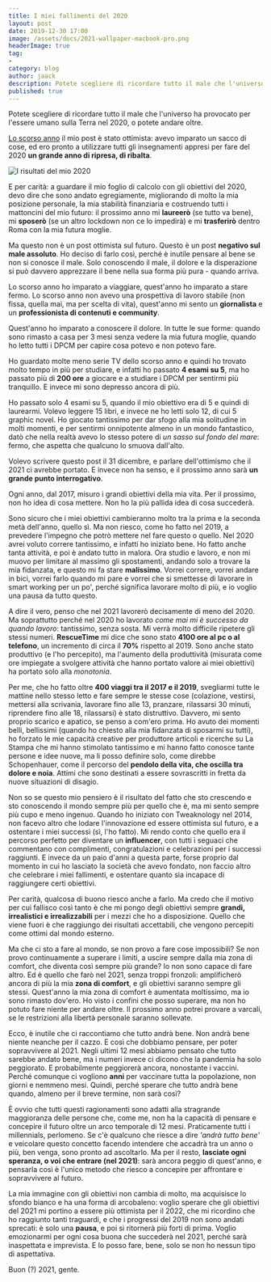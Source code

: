 ```yaml
---
title: I miei fallimenti del 2020
layout: post
date: 2019-12-30 17:00
image: /assets/docs/2021-wallpaper-macbook-pro.png
headerImage: true
tag:
-
category: blog
author: jaack
description: Potete scegliere di ricordare tutto il male che l'universo ha provocato per l'essere umano sulla Terra nel 2020, o potete andare oltre
published: true
---
```


Potete scegliere di ricordare tutto il male che l'universo ha provocato per l'essere umano sulla Terra nel 2020, o potete andare oltre.

[Lo scorso anno](https://jaack.me/Recap-2019/) il mio post è stato ottimista: avevo imparato un sacco di cose, ed ero pronto a utilizzare tutti gli insegnamenti appresi per fare del 2020 **un grande anno di ripresa, di ribalta**.

<img class="image" src="{{base}}/assets/images/risultati-2020.png" alt="I risultati del mio 2020" >

E per carità: a guardare il mio foglio di calcolo con gli obiettivi del 2020, devo dire che sono andato egregiamente, migliorando di molto la mia posizione personale, la mia stabilità finanziaria e costruendo tutti i mattoncini del mio futuro: il prossimo anno mi **laureerò** (se tutto va bene), mi **sposerò** (se un altro lockdown non ce lo impedirà) e mi **trasferirò** dentro Roma con la mia futura moglie.

Ma questo non è un post ottimista sul futuro. Questo è un post **negativo sul male assoluto**. Ho deciso di farlo così, perché è inutile pensare al bene se non si conosce il male. Solo conoscendo il male, il dolore e la disperazione si può davvero apprezzare il bene nella sua forma più pura - quando arriva.

Lo scorso anno ho imparato a viaggiare, quest'anno ho imparato a stare fermo. Lo scorso anno non avevo una prospettiva di lavoro stabile (non fissa, quella mai, ma per scelta di vita), quest'anno mi sento un **giornalista** e un **professionista di contenuti e community**.

Quest'anno ho imparato a conoscere il dolore. In tutte le sue forme: quando sono rimasto a casa per 3 mesi senza vedere la mia futura moglie, quando ho letto tutti i DPCM per capire cosa potevo e non potevo fare.

Ho guardato molte meno serie TV dello scorso anno e quindi ho trovato molto tempo in più per studiare, e infatti ho passato **4 esami su 5**, ma ho passato più di **200 ore** a giocare e a studiare i DPCM per sentirmi più tranquillo. E invece mi sono depresso ancora di più.

Ho passato solo 4 esami su 5, quando il mio obiettivo era di 5 e quindi di laurearmi. Volevo leggere 15 libri, e invece ne ho letti solo 12, di cui 5 graphic novel. Ho giocato tantissimo per dar sfogo alla mia solitudine in molti momenti, e per sentirmi onnipotente almeno in un mondo fantastico, datò che nella realtà avevo lo stesso potere di *un sasso sul fondo del mare*: fermo, che aspetta che qualcuno lo smuova dall'alto.

Volevo scrivere questo post il 31 dicembre, e parlare dell'ottimismo che il 2021 ci avrebbe portato. E invece non ha senso, e il prossimo anno sarà **un grande punto interrogativo**.

Ogni anno, dal 2017, misuro i grandi obiettivi della mia vita. Per il prossimo, non ho idea di cosa mettere. Non ho la più pallida idea di cosa succederà.

Sono sicuro che i miei obiettivi cambieranno molto tra la prima e la seconda metà dell'anno, quello sì. Ma non riesco, come ho fatto nel 2019, a prevedere l'impegno che potrò mettere nel fare questo o quello. Nel 2020 avrei voluto correre tantissimo, e infatti ho iniziato bene. Ho fatto anche tanta attività, e poi è andato tutto in malora. Ora studio e lavoro, e non mi muovo per limitare al massimo gli spostamenti, andando solo a trovare la mia fidanzata, e questo mi fa stare **malissimo**. Vorrei correre, vorrei andare in bici, vorrei farlo quando mi pare e vorrei che si smettesse di lavorare in smart working per un po', perché significa lavorare molto di più, e io voglio una pausa da tutto questo.

A dire il vero, penso che nel 2021 lavorerò decisamente di meno del 2020. Ma soprattutto perché nel 2020 ho lavorato *come mai mi è successo da quando lavoro*: tantissimo, senza sosta. Mi verrà molto difficile ripetere gli stessi numeri. **RescueTime** mi dice che sono stato **4100 ore al pc o al telefono**, un incremento di circa il **70%** rispetto al 2019. Sono anche stato produttivo (e l'ho percepito), ma l'aumento della produttività (misurata come ore impiegate a svolgere attività che hanno portato valore ai miei obiettivi) ha portato solo alla *monotonia*.

Per me, che ho fatto oltre **400 viaggi tra il 2017 e il 2019**, svegliarmi tutte le mattine nello stesso letto e fare sempre le stesse cose (colazione, vestirsi, mettersi alla scrivania, lavorare fino alle 13, pranzare, rilassarsi 30 minuti, riprendere fino alle 18, rilassarsi) è stato distruttivo. Davvero, mi sento proprio scarico e apatico, se penso a com'ero prima. Ho avuto dei momenti belli, bellissimi (quando ho chiesto alla mia fidanzata di sposarmi su tutti), ho forzato le mie capacità creative per produttore articoli e ricerche su La Stampa che mi hanno stimolato tantissimo e mi hanno fatto conosce tante persone e idee nuove, ma li posso definire solo, come direbbe Schopenhauer, come il percorso del **pendolo della vita, che oscilla tra dolore e noia**. Attimi che sono destinati a essere sovrascritti in fretta da nuove situazioni di disagio.

Non so se questo mio pensiero è il risultato del fatto che sto crescendo e sto conoscendo il mondo sempre più per quello che è, ma mi sento sempre più cupo e meno ingenuo. Quando ho iniziato con Tweaknology nel 2014, non facevo altro che lodare l'innovazione ed essere ottimista sul futuro, e a ostentare i miei successi (sì, l'ho fatto). Mi rendo conto che quello era il percorso perfetto per diventare un **influencer**, con tutti i seguaci che commentano con complimenti, congratulazioni e celebrazioni per i successi raggiunti. E invece da un paio d'anni a questa parte, forse proprio dal momento in cui ho lasciato la società che avevo fondato, non faccio altro che celebrare i miei fallimenti, e ostentare quanto sia incapace di raggiungere certi obiettivi.

Per carità, qualcosa di buono riesco anche a farlo. Ma credo che il motivo per cui fallisco così tanto è che mi pongo degli obiettivi sempre **grandi, irrealistici e irrealizzabili** per i mezzi che ho a disposizione. Quello che viene fuori è che raggiungo dei risultati accettabili, che vengono percepiti come ottimi dal mondo esterno.

Ma che ci sto a fare al mondo, se non provo a fare cose impossibili? Se non provo continuamente a superare i limiti, a uscire sempre dalla mia zona di comfort, che diventa così sempre più grande? Io non sono capace di fare altro. Ed è quello che farò nel 2021, senza troppi fronzoli: amplificherò ancora di più la mia **zona di comfort**, e gli obiettivi saranno sempre gli stessi. Quest'anno la mia zona di comfort è aumentata moltissimo, ma io sono rimasto dov'ero. Ho visto i confini che posso superare, ma non ho potuto fare niente per andare oltre. Il prossimo anno potrei provare a varcali, se le restrizioni alla libertà personale saranno sollevate.

Ecco, è inutile che ci raccontiamo che tutto andrà bene. Non andrà bene niente neanche per il cazzo. E così che dobbiamo pensare, per poter sopravvivere al 2021. Negli ultimi 12 mesi abbiamo pensato che tutto sarebbe andato bene, ma i numeri invece ci dicono che la pandemia ha solo peggiorato. E probabilmente peggiorerà ancora, nonostante i vaccini. Perché comunque ci vogliono **anni** per vaccinare tutta la popolazione, non giorni e nemmeno mesi. Quindi, perché sperare che tutto andrà bene quando, almeno per il breve termine, non sarà così?

È ovvio che tutti questi ragionamenti sono adatti alla stragrande maggioranza delle persone che, come me, non ha la capacità di pensare e concepire il futuro oltre un arco temporale di 12 mesi. Praticamente tutti i millennials, perlomeno. Se c'è qualcuno che riesce a dire *'andrà tutto bene'* e veicolare questo concetto facendo intendere che accadrà tra un anno o più, ben venga, sono pronto ad ascoltarlo. Ma per il resto, **lasciate ogni speranza, o voi che entrare (nel 2021)**: sarà ancora peggio di quest'anno, e pensarla così è l'unico metodo che riesco a concepire per affrontare e sopravvivere al futuro.

La mia immagine con gli obiettivi non cambia di molto, ma acquisisce lo sfondo bianco e ha una forma di arcobaleno: voglio sperare che gli obiettivi del 2021 mi portino a essere più ottimista per il 2022, che mi ricordino che ho raggiunto tanti traguardi, e che i progressi del 2019 non sono andati sprecati: è solo una **pausa**, e poi si ritornerà più forti di prima. Voglio emozionarmi per ogni cosa buona che succederà nel 2021, perché sarà inaspettata e imprevista. E lo posso fare, bene, solo se non ho nessun tipo di aspettativa.

Buon (?) 2021, gente.
